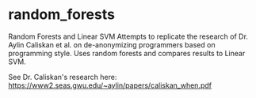 # random_forests
Random Forests and Linear SVM
Attempts to replicate the research of Dr. Aylin Caliskan et al. on de-anonymizing programmers based on programming style. Uses random forests and compares results to Linear SVM.

See Dr. Caliskan's research here: https://www2.seas.gwu.edu/~aylin/papers/caliskan_when.pdf
